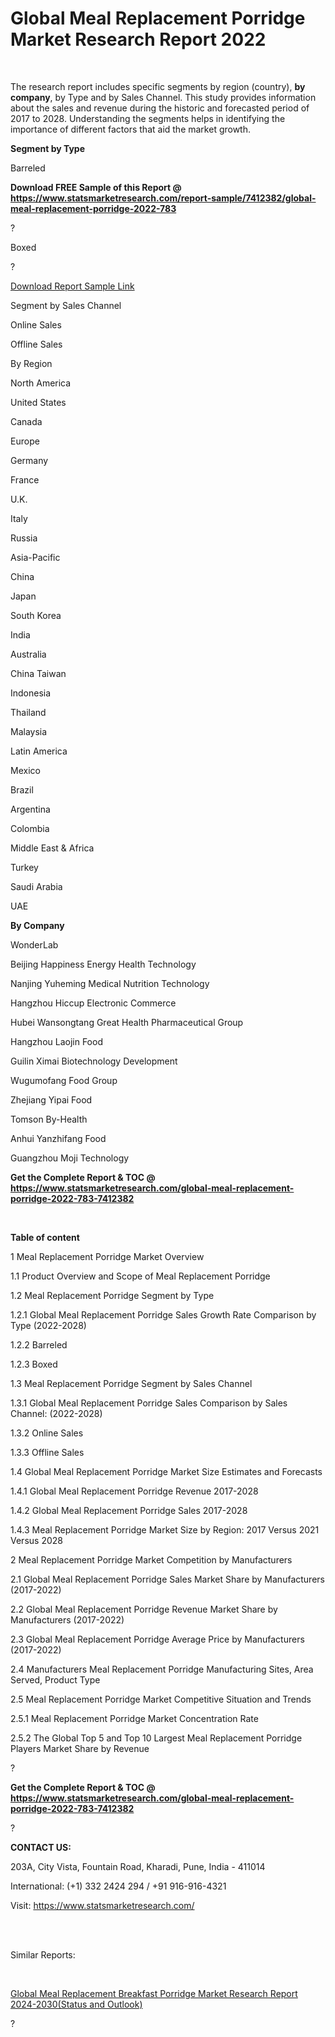 <h1>Global Meal Replacement Porridge Market Research Report 2022</h1><br/><p>The research report includes specific segments by region (country), <strong>by company</strong>, by Type and by Sales Channel. This study provides information about the sales and revenue during the historic and forecasted period of 2017 to 2028. Understanding the segments helps in identifying the importance of different factors that aid the market growth.</p>
 
 
 
 <p><strong>Segment by Type</strong></p>
 
 
 
 <p>Barreled</p>
 
 
 
 <div><b>Download FREE Sample of this Report @ <a href="https://www.statsmarketresearch.com/download-free-sample/7412382/global-meal-replacement-porridge-2022-783">https://www.statsmarketresearch.com/report-sample/7412382/global-meal-replacement-porridge-2022-783</a></b></div>
 
 
 
 <p>? </p>
 
 
 
 <p>Boxed</p>
 
 
 
 <p>? </p>
 
 
 
 <p><a href="https://www.statsmarketresearch.com/download-free-sample/7412382/global-meal-replacement-porridge-2022-783">Download Report Sample Link</a></p>
 
 
 
 <p>Segment by Sales Channel</p>
 
 
 
 <p>Online Sales</p>
 
 
 
 <p>Offline Sales</p>
 
 
 
 <p>By Region</p>
 
 
 
 <p>North America</p>
 
 
 
 <p>United States</p>
 
 
 
 <p>Canada</p>
 
 
 
 <p>Europe</p>
 
 
 
 <p>Germany</p>
 
 
 
 <p>France</p>
 
 
 
 <p>U.K.</p>
 
 
 
 <p>Italy</p>
 
 
 
 <p>Russia</p>
 
 
 
 <p>Asia-Pacific</p>
 
 
 
 <p>China</p>
 
 
 
 <p>Japan</p>
 
 
 
 <p>South Korea</p>
 
 
 
 <p>India</p>
 
 
 
 <p>Australia</p>
 
 
 
 <p>China Taiwan</p>
 
 
 
 <p>Indonesia</p>
 
 
 
 <p>Thailand</p>
 
 
 
 <p>Malaysia</p>
 
 
 
 <p>Latin America</p>
 
 
 
 <p>Mexico</p>
 
 
 
 <p>Brazil</p>
 
 
 
 <p>Argentina</p>
 
 
 
 <p>Colombia</p>
 
 
 
 <p>Middle East & Africa</p>
 
 
 
 <p>Turkey</p>
 
 
 
 <p>Saudi Arabia</p>
 
 
 
 <p>UAE</p>
 
 
 
 <p><strong>By Company</strong></p>
 
 
 
 <p>WonderLab</p>
 
 
 
 <p>Beijing Happiness Energy Health Technology</p>
 
 
 
 <p>Nanjing Yuheming Medical Nutrition Technology</p>
 
 
 
 <p>Hangzhou Hiccup Electronic Commerce</p>
 
 
 
 <p>Hubei Wansongtang Great Health Pharmaceutical Group</p>
 
 
 
 <p>Hangzhou Laojin Food</p>
 
 
 
 <p>Guilin Ximai Biotechnology Development</p>
 
 
 
 <p>Wugumofang Food Group</p>
 
 
 
 <p>Zhejiang Yipai Food</p>
 
 
 
 <p>Tomson By-Health</p>
 
 
 
 <p>Anhui Yanzhifang Food</p>
 
 
 
 <p>Guangzhou Moji Technology</p>
 
 
 
 <div><b>Get the Complete Report & TOC @ <a href="https://www.statsmarketresearch.com/global-meal-replacement-porridge-2022-783-7412382">https://www.statsmarketresearch.com/global-meal-replacement-porridge-2022-783-7412382</a></b></div>
 
 
 
 <p><br />
 
 <b>Table of content</b></p>
 
 
 
 <p>1 Meal Replacement Porridge Market Overview<br />
 
 1.1 Product Overview and Scope of Meal Replacement Porridge<br />
 
 1.2 Meal Replacement Porridge Segment by Type<br />
 
 1.2.1 Global Meal Replacement Porridge Sales Growth Rate Comparison by Type (2022-2028)<br />
 
 1.2.2 Barreled<br />
 
 1.2.3 Boxed<br />
 
 1.3 Meal Replacement Porridge Segment by Sales Channel<br />
 
 1.3.1 Global Meal Replacement Porridge Sales Comparison by Sales Channel: (2022-2028)<br />
 
 1.3.2 Online Sales<br />
 
 1.3.3 Offline Sales<br />
 
 1.4 Global Meal Replacement Porridge Market Size Estimates and Forecasts<br />
 
 1.4.1 Global Meal Replacement Porridge Revenue 2017-2028<br />
 
 1.4.2 Global Meal Replacement Porridge Sales 2017-2028<br />
 
 1.4.3 Meal Replacement Porridge Market Size by Region: 2017 Versus 2021 Versus 2028<br />
 
 2 Meal Replacement Porridge Market Competition by Manufacturers<br />
 
 2.1 Global Meal Replacement Porridge Sales Market Share by Manufacturers (2017-2022)<br />
 
 2.2 Global Meal Replacement Porridge Revenue Market Share by Manufacturers (2017-2022)<br />
 
 2.3 Global Meal Replacement Porridge Average Price by Manufacturers (2017-2022)<br />
 
 2.4 Manufacturers Meal Replacement Porridge Manufacturing Sites, Area Served, Product Type<br />
 
 2.5 Meal Replacement Porridge Market Competitive Situation and Trends<br />
 
 2.5.1 Meal Replacement Porridge Market Concentration Rate<br />
 
 2.5.2 The Global Top 5 and Top 10 Largest Meal Replacement Porridge Players Market Share by Revenue<br />
 
 ? </p>
 
 
 
 <div><b>Get the Complete Report & TOC @ <a href="https://www.statsmarketresearch.com/global-meal-replacement-porridge-2022-783-7412382">https://www.statsmarketresearch.com/global-meal-replacement-porridge-2022-783-7412382</a></b></div>
 
 
 
 <p>? </p>
 
 
 
 <p><b>CONTACT US:</b><br />
 
 203A, City Vista, Fountain Road, Kharadi, Pune, India - 411014<br />
 
 International: (+1) 332 2424 294 / +91 916-916-4321<br />
 
 Visit: <a href="https://www.statsmarketresearch.com/">https://www.statsmarketresearch.com/</a><br />
 
 <br />
 
 <br />
 
 Similar Reports:<br />
 
 <br />
 
 <a href="https://www.statsmarketresearch.com/global-meal-replacement-breakfast-porridge-2024-2030-824-7955687">Global Meal Replacement Breakfast Porridge Market Research Report 2024-2030(Status and Outlook)</a><br />
 
 ? </p>